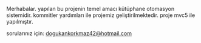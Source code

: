 Merhabalar. yapılan bu projenin temel amacı kütüphane otomasyon sistemidir. 
kommitler yardımları ile projemiz geliştirilmektedir.
proje mvc5 ile yapılmıştır.

sorularınız için: dogukankorkmaz42@hotmail.com
